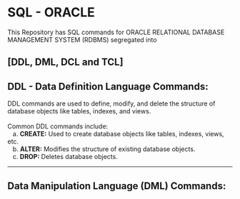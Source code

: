 # SQL - ORACLE
This Repository has SQL commands for ORACLE RELATIONAL DATABASE MANAGEMENT SYSTEM (RDBMS) segregated into <h2>[DDL, DML, DCL and TCL]</h2>
<h2> DDL - Data Definition Language Commands: </h2>
DDL commands are used to define, modify, and delete the structure of database objects like tables, indexes, and views. <br>
<br>
Common DDL commands include: <br>
&nbsp;&nbsp;&nbsp;a. <b>CREATE:</b> Used to create database objects like tables, indexes, views, etc. <br>
&nbsp;&nbsp;&nbsp;b. <b>ALTER:</b> Modifies the structure of existing database objects. <br>
&nbsp;&nbsp;&nbsp;c. <b>DROP:</b> Deletes database objects. <br>
<hr>
<h2>Data Manipulation Language (DML) Commands: </h2><br>
